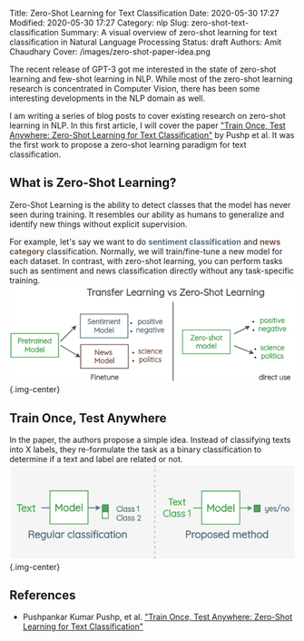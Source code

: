 Title: Zero-Shot Learning for Text Classification
Date: 2020-05-30 17:27
Modified: 2020-05-30 17:27
Category: nlp
Slug: zero-shot-text-classification
Summary: A visual overview of zero-shot learning for text classification in Natural Language Processing 
Status: draft
Authors: Amit Chaudhary
Cover: /images/zero-shot-paper-idea.png

The recent release of GPT-3 got me interested in the state of zero-shot learning and few-shot learning in NLP. While most of the zero-shot learning research is concentrated in Computer Vision, there has been some interesting developments in the NLP domain as well.  

I am writing a series of blog posts to cover existing research on zero-shot learning in NLP. In this first article, I will cover the paper ["Train Once, Test Anywhere: Zero-Shot Learning for Text Classification"](https://arxiv.org/abs/1712.05972) by Pushp et al. It was the first work to propose a zero-shot learning paradigm for text classification.  


## What is Zero-Shot Learning?
Zero-Shot Learning is the ability to detect classes that the model has never seen during training. It resembles our ability as humans to generalize and identify new things without explicit supervision.  
 
For example, let's say we want to do <span style="color: #546E7A; font-weight: bold;">sentiment classification</span> and <span style="color: #795548; font-weight: bold;">news category</span> classification. Normally, we will train/fine-tune a new model for each dataset. In contrast, with zero-shot learning, you can perform tasks such as sentiment and news classification directly without any task-specific training.  
![](/images/zero-shot-vs-transfer.png){.img-center}  

## Train Once, Test Anywhere
In the paper, the authors propose a simple idea. Instead of classifying texts into X labels, they re-formulate the task as a binary classification to determine if a text and label are related or not.   
![](/images/zero-shot-paper-idea.png){.img-center}   


## References
- Pushpankar Kumar Pushp, et al. ["Train Once, Test Anywhere: Zero-Shot Learning for Text Classification"](https://arxiv.org/abs/1712.05972)
